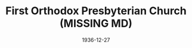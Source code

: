 ---
date: &id001 1936-12-27
end_date: null
location:
  address: Baltimore
  city: MISSING
  state: MD
minister:
- end: 1941-01-01
  name: Theodore Jansma
  start: 1937-01-01
  type: Pastor
- end: 1943-01-01
  name: R. Heber McIlwaine
  start: 1941-01-01
  type: Supply Pastor
- end: 1947-01-01
  name: Edwards Elliott
  start: 1943-01-01
  type: Supply Pastor
- end: 1950-01-01
  name: Edwards Elliott
  start: 1947-01-01
  type: Pastor
- end: 1959-01-01
  name: George Willis
  start: 1953-01-01
  type: Pastor
- end: 1964-01-01
  name: Cromwell Roskamp
  start: 1960-01-01
  type: Pastor
- end: 1981-01-01
  name: Everett DeVelde
  start: 1966-01-01
  type: Pastor
- end: 2007-03-18
  name: Stuart Jones
  start: 1982-01-01
  type: Pastor
ministers:
- Theodore Jansma
- R. Heber McIlwaine
- Edwards Elliott
- Edwards Elliott
- George Willis
- Cromwell Roskamp
- Everett DeVelde
- Stuart Jones
name: First Orthodox Presbyterian Church
names:
- end: 1961-01-01
  name: St. Andrews Presbyterian Church
  start: 1936-12-27
- end: 2007-03-18
  name: First Orthodox Presbyterian Church
  start: 1961-01-01
origination_date: *id001
raw_data: "MD Baltimore\nFirst Orthodox Presbyterian Church (December 27, 1936\u2013\
  March 18, 2007)\n(called St. Andrews Presbyterian Church, 1936\u20131961)\nPastors:\
  \ Theodore Jansma, 1937\u201341\nR. Heber McIlwaine (Supply), 1941\u201343\nEdwards\
  \ Elliott (Supply), 1943\u201347\nEdwards Elliott, 1947\u201350\nGeorge Willis,\
  \ 1953\u201359\nCromwell Roskamp, 1960\u201364\nEverett DeVelde, 1966\u201381\n\
  Stuart Jones, 1982\u20132007"
received_from: null
states:
- MD
status:
  active: false
  end_date: 2007-03-18
  reason: null
  received_from: null
  withdrawal_to: null
title: First Orthodox Presbyterian Church (MISSING MD)
year_established:
- 1936

---